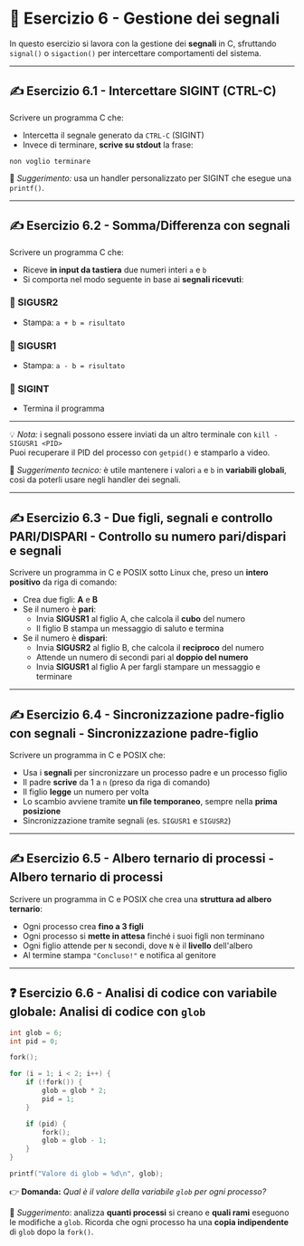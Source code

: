 # 🚦 Esercizio 6 - Gestione dei segnali

In questo esercizio si lavora con la gestione dei **segnali** in C, sfruttando `signal()` o `sigaction()` per intercettare comportamenti del sistema.

---

## ✍️ Esercizio 6.1 - Intercettare SIGINT (CTRL-C)

Scrivere un programma C che:

- Intercetta il segnale generato da `CTRL-C` (SIGINT)
- Invece di terminare, **scrive su stdout** la frase:

```
non voglio terminare
```

🔧 *Suggerimento:* usa un handler personalizzato per SIGINT che esegue una `printf()`.

---

## ✍️ Esercizio 6.2 - Somma/Differenza con segnali

Scrivere un programma C che:

- Riceve **in input da tastiera** due numeri interi `a` e `b`
- Si comporta nel modo seguente in base ai **segnali ricevuti**:

### 🔹 SIGUSR2
- Stampa: `a + b = risultato`

### 🔹 SIGUSR1
- Stampa: `a - b = risultato`

### 🔹 SIGINT
- Termina il programma

---

💡 *Nota:* i segnali possono essere inviati da un altro terminale con `kill -SIGUSR1 <PID>`  
Puoi recuperare il PID del processo con `getpid()` e stamparlo a video.

📌 *Suggerimento tecnico:* è utile mantenere i valori `a` e `b` in **variabili globali**, così da poterli usare negli handler dei segnali.


---

## ✍️ Esercizio 6.3 - Due figli, segnali e controllo PARI/DISPARI - Controllo su numero pari/dispari e segnali

Scrivere un programma in C e POSIX sotto Linux che, preso un **intero positivo** da riga di comando:

- Crea due figli: **A** e **B**
- Se il numero è **pari**:
  - Invia **SIGUSR1** al figlio A, che calcola il **cubo** del numero
  - Il figlio B stampa un messaggio di saluto e termina
- Se il numero è **dispari**:
  - Invia **SIGUSR2** al figlio B, che calcola il **reciproco** del numero
  - Attende un numero di secondi pari al **doppio del numero**
  - Invia **SIGUSR1** al figlio A per fargli stampare un messaggio e terminare

---

## ✍️ Esercizio 6.4 - Sincronizzazione padre-figlio con segnali - Sincronizzazione padre-figlio

Scrivere un programma in C e POSIX che:

- Usa i **segnali** per sincronizzare un processo padre e un processo figlio
- Il padre **scrive** da 1 a `n` (preso da riga di comando)
- Il figlio **legge** un numero per volta
- Lo scambio avviene tramite **un file temporaneo**, sempre nella **prima posizione**
- Sincronizzazione tramite segnali (es. `SIGUSR1` e `SIGUSR2`)

---

## ✍️ Esercizio 6.5 - Albero ternario di processi - Albero ternario di processi

Scrivere un programma in C e POSIX che crea una **struttura ad albero ternario**:

- Ogni processo crea **fino a 3 figli**
- Ogni processo si **mette in attesa** finché i suoi figli non terminano
- Ogni figlio attende per `N` secondi, dove `N` è il **livello** dell'albero
- Al termine stampa `"Concluso!"` e notifica al genitore

---

## ❓ Esercizio 6.6 - Analisi di codice con variabile globale: Analisi di codice con `glob`

```c
int glob = 6;
int pid = 0;

fork();

for (i = 1; i < 2; i++) {
    if (!fork()) {
        glob = glob * 2;
        pid = 1;
    }

    if (pid) {
        fork();
        glob = glob - 1;
    }
}

printf("Valore di glob = %d\n", glob);
```

👉 **Domanda:** *Qual è il valore della variabile `glob` per ogni processo?*

🧠 *Suggerimento*: analizza **quanti processi** si creano e **quali rami** eseguono le modifiche a `glob`. Ricorda che ogni processo ha una **copia indipendente** di `glob` dopo la `fork()`.
